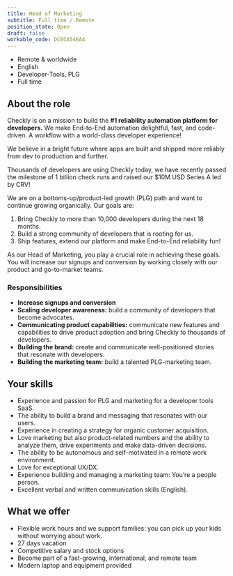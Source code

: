 ```yaml
---
title: Head of Marketing
subtitle: Full time / Remote
position_state: Open
draft: false
workable_code: DC0CA546A4
---
```


- Remote & worldwide
- English
- Developer-Tools, PLG
- Full time

## About the role

Checkly is on a mission to build the **#1 reliability automation platform for developers.** We make End-to-End automation delightful, fast, and code-driven. A workflow with a world-class developer experience!

We believe in a bright future where apps are built and shipped more reliably from dev to production and further.

Thousands of developers are using Checkly today, we have recently passed the milestone of 1 billion check runs and raised our $10M USD Series A led by CRV!

We are on a bottoms-up/product-led growth (PLG) path and want to continue growing organically. Our goals are:

1. Bring Checkly to more than 10,000 developers during the next 18 months.
2. Build a strong community of developers that is rooting for us.
3. Ship features, extend our platform and make End-to-End reliability fun!

As our Head of Marketing, you play a crucial role in achieving these goals. You will increase our signups and conversion by working closely with our product and go-to-market teams.

### Responsibilities
- **Increase signups and conversion**
- **Scaling developer awareness:** build a community of developers that become advocates.
- **Communicating product capabilities:** communicate new features and capabilities to drive product adoption and bring Checkly to thousands of developers.
- **Building the brand:** create and communicate well-positioned stories that resonate with developers.
- **Building the marketing team:** build a talented PLG-marketing team.

## Your skills
- Experience and passion for PLG and marketing for a developer tools SaaS.
- The ability to build a brand and messaging that resonates with our users.
- Experience in creating a strategy for organic customer acquisition.
- Love marketing but also product-related numbers and the ability to analyze them, drive experiments and make data-driven decisions.
- The ability to be autonomous and self-motivated in a remote work environment.
- Love for exceptional UX/DX.
- Experience building and managing a marketing team: You’re a people person.
- Excellent verbal and written communication skills (English).

## What we offer
- Flexible work hours and we support families: you can pick up your kids without worrying about work.
- 27 days vacation
- Competitive salary and stock options
- Become part of a fast-growing, international, and remote team
- Modern laptop and equipment provided
